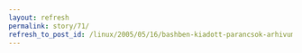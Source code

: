 ```yaml
---
layout: refresh
permalink: story/71/
refresh_to_post_id: /linux/2005/05/16/bashben-kiadott-parancsok-arhivuma-bash-history
---
```

